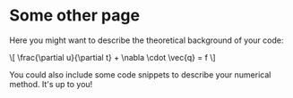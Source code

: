 # Some other page

Here you might want to describe the theoretical background of your code:

\\[
\frac{\partial u}{\partial t} + \nabla \cdot \vec{q} = f
\\]

You could also include some code snippets to describe your numerical method. It's up to you!
